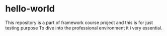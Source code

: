 # hello-world
This repository is a part of framework course project and this is for just testing purpose
To dive into the professional environment it i very essential.
